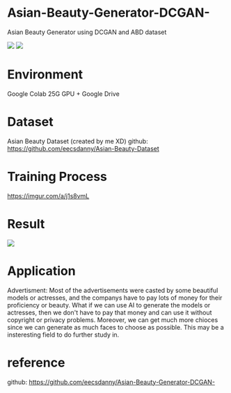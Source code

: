 # Asian-Beauty-Generator-DCGAN-
Asian Beauty Generator using DCGAN and ABD dataset

![](https://i.imgur.com/uJEknUC.png)
![](https://i.imgur.com/xGmweur.png)
# Environment
Google Colab 25G GPU + Google Drive
# Dataset
Asian Beauty Dataset (created by me XD)
github: https://github.com/eecsdanny/Asian-Beauty-Dataset

# Training Process


https://imgur.com/a/j1s8vmL

# Result

![](https://i.imgur.com/jR67PlG.png)


# Application
Advertisment:
Most of the advertisements were casted by some beautiful models or actresses, and  the companys have to pay lots of money for their proficiency or beauty.
What if we can use AI to generate the models or actresses, then we don't have to pay that money and can use it without copyright or privacy problems.
Moreover, we can get much more chioces since we can generate as much faces to choose as possible.
This may be a insteresting field to do further study in.

# reference
github: https://github.com/eecsdanny/Asian-Beauty-Generator-DCGAN-
